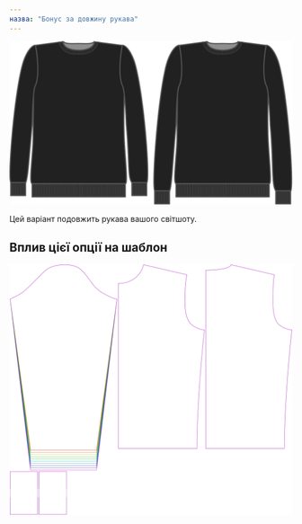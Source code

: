 ```yaml
---
назва: "Бонус за довжину рукава"
---
```


![Бонус за довжину рукава](sleevelengthbonus.svg)

Цей варіант подовжить рукава вашого світшоту.

## Вплив цієї опції на шаблон

![На цьому зображенні показано вплив цієї опції шляхом накладання декількох варіантів, які мають різне значення для цієї опції](sven_sleevelengthbonus_sample.svg "Вплив цієї опції на шаблон")
